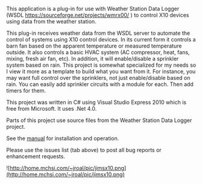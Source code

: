 This application is a plug-in for use with Weather Station Data Logger (WSDL https://sourceforge.net/projects/wmrx00/ ) to control X10 devices using data from the weather station.

This plug-in receives weather data from the WSDL server to automate the control of systems using X10 control devices.  In its current form it controls a barn fan based on the apparent temperature or measured temperature outside.  It also controls a basic HVAC system (AC compressor, heat, fans, mixing, fresh air fan, etc).  In addition, it will enable/disable a sprinkler system based on rain.  This project is somewhat specialized for my needs so I view it more as a template to build what you want from it.  For instance, you may want full control over the sprinklers, not just enable/disable based on rain.  You can easily add sprinkler circuits with a module for each.  Then add timers for them.

This project was written in C# using Visual Studio Express 2010 which is free from Microsoft.  It uses .Net 4.0.

Parts of this project use source files from the Weather Station Data Logger project.

See the [manual](http://code.google.com/p/wsdl-x10/wiki/Manual) for installation and operation.

Please use the issues list (tab above) to post all bug reports or enhancement requests.

![http://home.mchsi.com/~jroal/pic/jimsx10.png](http://home.mchsi.com/~jroal/pic/jimsx10.png)